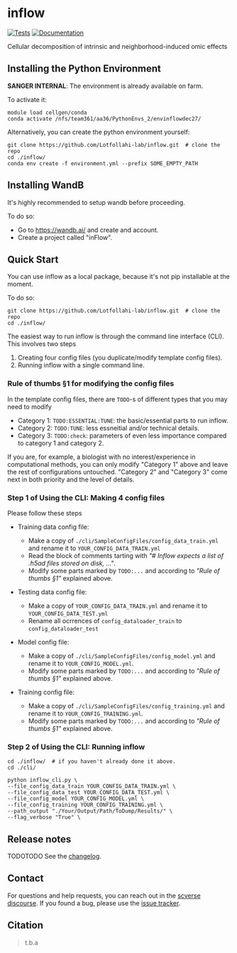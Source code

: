 # inflow

[![Tests][badge-tests]][link-tests]
[![Documentation][badge-docs]][link-docs]

[badge-tests]: https://img.shields.io/github/actions/workflow/status/sebastianbirk/inflow/test.yaml?branch=main
[link-tests]: https://github.com/sebastianbirk/inflow/actions/workflows/test.yml
[badge-docs]: https://img.shields.io/readthedocs/inflow

Cellular decomposition of intrinsic and neighborhood-induced omic effects

## Installing the Python Environment
 **SANGER INTERNAL**: The environment is already available on farm.

To activate it:
```commandline
module load cellgen/conda
conda activate /nfs/team361/aa36/PythonEnvs_2/envinflowdec27/
```

Alternatively, you can create the python environment yourself:
```commandline
git clone https://github.com/Lotfollahi-lab/inflow.git  # clone the repo
cd ./inflow/
conda env create -f environment.yml --prefix SOME_EMPTY_PATH
```

## Installing WandB
It's highly recommended to setup wandb before proceeding.

To do so:
- Go to https://wandb.ai/ and create and account.
- Create a project called "inFlow".

## Quick Start
You can use inflow as a local package, because it's not pip installable at the moment.

To do so:
```commandline
git clone https://github.com/Lotfollahi-lab/inflow.git  # clone the repo
cd ./inflow/
```
The easiest way to run inflow is through the command line interface (CLI).
This involves two steps
1. Creating four config files (you duplicate/modify template config files).
2. Running inflow with a single command line.

### Rule of thumbs §1 for modifying the config files
In the template config files, there are `TODO`-s of different types that you may need to modify
- Category 1: `TODO:ESSENTIAL:TUNE`: the basic/essential parts to run inflow.
- Category 2: `TODO:TUNE`: less essneitial and/or technical details.
- Category 3: `TODO:check`: parameters of even less importance compared to category 1 and category 2.

If you are, for example, a biologist with no interest/experience in computational methods, you can only modify "Category 1" above and leave the rest of configurations untouched.
"Category 2" and "Category 3" come next in both priority and the level of details.

### Step 1 of Using the CLI: Making 4 config files
Please follow these steps
- Training data config file:
    - Make a copy of `./cli/SampleConfigFiles/config_data_train.yml` and rename it to `YOUR_CONFIG_DATA_TRAIN.yml`
    - Read the block of comments tarting with *"# Inflow expects a list of .h5ad files stored on disk, ..."*.
    - Modify some parts marked by `TODO:...` and according to *"Rule of thumbs §1"* explained above.


- Testing data config file:
    - Make a copy of `YOUR_CONFIG_DATA_TRAIN.yml` and rename it to `YOUR_CONFIG_DATA_TEST.yml`
    - Rename all ocrrences of `config_dataloader_train` to `config_dataloader_test`


- Model config file:
    - Make a copy of `./cli/SampleConfigFiles/config_model.yml` and rename it to `YOUR_CONFIG_MODEL.yml`.
    - Modify some parts marked by `TODO:...` and according to *"Rule of thumbs §1"* explained above.


- Training config file:
    - Make a copy of `./cli/SampleConfigFiles/config_training.yml` and rename it to `YOUR_CONFIG_TRAINING.yml`.
    - Modify some parts marked by `TODO:...` and according to *"Rule of thumbs §1"* explained above.

### Step 2 of Using the CLI: Running inflow

```commandline
cd ./inflow/  # if you haven't already done it above.
cd ./cli/

python inflow_cli.py \
--file_config_data_train YOUR_CONFIG_DATA_TRAIN.yml \
--file_config_data_test YOUR_CONFIG_DATA_TEST.yml \
--file_config_model YOUR_CONFIG_MODEL.yml \
--file_config_training YOUR_CONFIG_TRAINING.yml \
--path_output "./Your/Output/Path/ToDump/Results/" \
--flag_verbose "True" \
```

## Release notes
TODOTODO
See the [changelog][changelog].

## Contact

For questions and help requests, you can reach out in the [scverse discourse][scverse-discourse].
If you found a bug, please use the [issue tracker][issue-tracker].

## Citation

> t.b.a

[scverse-discourse]: https://discourse.scverse.org/
[issue-tracker]: https://github.com/sebastianbirk/celldino/issues
[changelog]: https://celldino.readthedocs.io/latest/changelog.html
[link-docs]: https://celldino.readthedocs.io
[link-api]: https://celldino.readthedocs.io/latest/api.html
